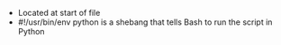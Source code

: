 - Located at start of file
- \#!/usr/bin/env python is a shebang that tells Bash to run the script in Python